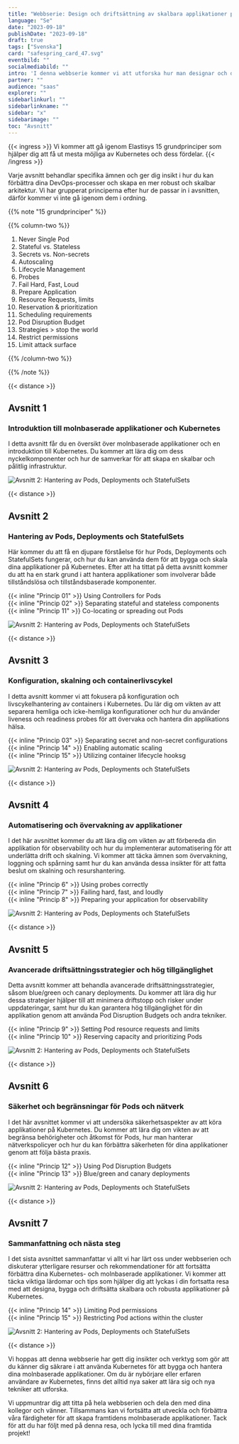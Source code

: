 ```yaml
---
title: "Webbserie: Design och driftsättning av skalbara applikationer på Kubernetes"
language: "Se"
date: "2023-09-18"
publishDate: "2023-09-18"
draft: true
tags: ["Svenska"]
card: "safespring_card_47.svg"
eventbild: ""
socialmediabild: ""
intro: 'I denna webbserie kommer vi att utforska hur man designar och driftsätter skalbara applikationer på Kubernetes.'
partner: ""
audience: "saas"
explorer: ""
sidebarlinkurl: ""
sidebarlinkname: ""
sidebar: "x"
sidebarimage: ""
toc: "Avsnitt"
---
```


{{< ingress >}}
Vi kommer att gå igenom Elastisys 15 grundprinciper som hjälper dig att få ut mesta möjliga av Kubernetes och dess fördelar.
{{< /ingress >}}

Varje avsnitt behandlar specifika ämnen och ger dig insikt i hur du kan förbättra dina DevOps-processer och skapa en mer robust och skalbar arkitektur. Vi har grupperat principerna efter hur de passar in i avsnitten, därför kommer vi inte gå igenom dem i ordning.

{{% note "15 grundprinciper" %}}

{{% column-two %}}

1. Never Single Pod
1. Stateful vs. Stateless
1. Secrets vs. Non-secrets
1. Autoscaling
1. Lifecycle Management
1. Probes
1. Fail Hard, Fast, Loud
1. Prepare Application
1. Resource Requests, limits
1. Reservation & prioritization
1. Scheduling requirements
1. Pod Disruption Budget
1. Strategies > stop the world
1. Restrict permissions
1. Limit attack surface

{{% /column-two %}}

{{% /note %}}

{{< distance >}}

## Avsnitt 1
### Introduktion till molnbaserade applikationer och Kubernetes

I detta avsnitt får du en översikt över molnbaserade applikationer och en introduktion till Kubernetes. Du kommer att lära dig om dess nyckelkomponenter och hur de samverkar för att skapa en skalbar och pålitlig infrastruktur.

![Avsnitt 2: Hantering av Pods, Deployments och StatefulSets](/img/event/safespring-video-placeholder.svg)

{{< distance >}}



## Avsnitt 2
### Hantering av Pods, Deployments och StatefulSets
Här kommer du att få en djupare förståelse för hur Pods, Deployments och StatefulSets fungerar, och hur du kan använda dem för att bygga och skala dina applikationer på Kubernetes. Efter att ha tittat på detta avsnitt kommer du att ha en stark grund i att hantera applikationer som involverar både tillståndslösa och tillståndsbaserade komponenter.

{{< inline "Princip 01" >}} Using Controllers for Pods  
{{< inline "Princip 02" >}} Separating stateful and stateless components  
{{< inline "Princip 11" >}} Co-locating or spreading out Pods

![Avsnitt 2: Hantering av Pods, Deployments och StatefulSets](/img/event/safespring-video-placeholder.svg)

{{< distance >}}



## Avsnitt 3
### Konfiguration, skalning och containerlivscykel
I detta avsnitt kommer vi att fokusera på konfiguration och livscykelhantering av containers i Kubernetes. Du lär dig om vikten av att separera hemliga och icke-hemliga konfigurationer och hur du använder liveness och readiness probes för att övervaka och hantera din applikations hälsa.

{{< inline "Princip 03" >}} Separating secret and non-secret configurations  
{{< inline "Princip 14" >}}	Enabling automatic scaling  
{{< inline "Princip 15" >}} Utilizing container lifecycle hooksg

![Avsnitt 2: Hantering av Pods, Deployments och StatefulSets](/img/event/safespring-video-placeholder.svg)

{{< distance >}}



## Avsnitt 4
### Automatisering och övervakning av applikationer
I det här avsnittet kommer du att lära dig om vikten av att förbereda din applikation för observability och hur du implementerar automatisering för att underlätta drift och skalning. Vi kommer att täcka ämnen som övervakning, loggning och spårning samt hur du kan använda dessa insikter för att fatta beslut om skalning och resurshantering.

{{< inline "Princip 6" >}} Using probes correctly  
{{< inline "Princip 7" >}} Failing hard, fast, and loudly  
{{< inline "Princip 8" >}} Preparing your application for observability

![Avsnitt 2: Hantering av Pods, Deployments och StatefulSets](/img/event/safespring-video-placeholder.svg)

{{< distance >}}



## Avsnitt 5
### Avancerade driftsättningsstrategier och hög tillgänglighet
Detta avsnitt kommer att behandla avancerade driftsättningsstrategier, såsom blue/green och canary deployments. Du kommer att lära dig hur dessa strategier hjälper till att minimera driftstopp och risker under uppdateringar, samt hur du kan garantera hög tillgänglighet för din applikation genom att använda Pod Disruption Budgets och andra tekniker.

{{< inline "Princip 9" >}} Setting Pod resource requests and limits  
{{< inline "Princip 10" >}} Reserving capacity and prioritizing Pods

![Avsnitt 2: Hantering av Pods, Deployments och StatefulSets](/img/event/safespring-video-placeholder.svg)

{{< distance >}}



## Avsnitt 6
### Säkerhet och begränsningar för Pods och nätverk
I det här avsnittet kommer vi att undersöka säkerhetsaspekter av att köra applikationer på Kubernetes. Du kommer att lära dig om vikten av att begränsa behörigheter och åtkomst för Pods, hur man hanterar nätverkspolicyer och hur du kan förbättra säkerheten för dina applikationer genom att följa bästa praxis.

{{< inline "Princip 12" >}} Using Pod Disruption Budgets  
{{< inline "Princip 13" >}} Blue/green and canary deployments  

![Avsnitt 2: Hantering av Pods, Deployments och StatefulSets](/img/event/safespring-video-placeholder.svg)

{{< distance >}}



## Avsnitt 7
### Sammanfattning och nästa steg
I det sista avsnittet sammanfattar vi allt vi har lärt oss under webbserien och diskuterar ytterligare resurser och rekommendationer för att fortsätta förbättra dina Kubernetes- och molnbaserade applikationer. Vi kommer att täcka viktiga lärdomar och tips som hjälper dig att lyckas i din fortsatta resa med att designa, bygga och driftsätta skalbara och robusta applikationer på Kubernetes.

{{< inline "Princip 14" >}} Limiting Pod permissions  
{{< inline "Princip 15" >}} Restricting Pod actions within the cluster

![Avsnitt 2: Hantering av Pods, Deployments och StatefulSets](/img/event/safespring-video-placeholder.svg)

{{< distance >}}



Vi hoppas att denna webbserie har gett dig insikter och verktyg som gör att du känner dig säkrare i att använda Kubernetes för att bygga och hantera dina molnbaserade applikationer. Om du är nybörjare eller erfaren användare av Kubernetes, finns det alltid nya saker att lära sig och nya tekniker att utforska.

Vi uppmuntrar dig att titta på hela webbserien och dela den med dina kollegor och vänner. Tillsammans kan vi fortsätta att utveckla och förbättra våra färdigheter för att skapa framtidens molnbaserade applikationer. Tack för att du har följt med på denna resa, och lycka till med dina framtida projekt!